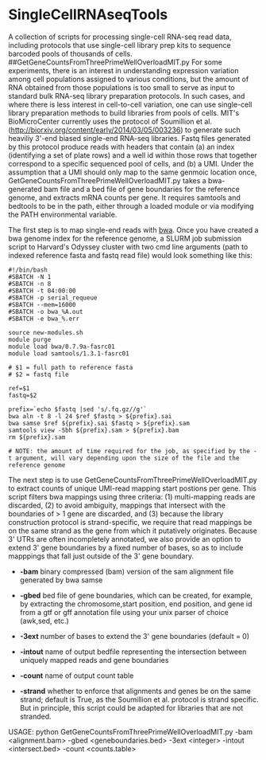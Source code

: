 # SingleCellRNAseqTools
A collection of scripts for processing single-cell RNA-seq read data, including protocols that use single-cell library prep kits to sequence barcoded pools of thousands of cells.
##GetGeneCountsFromThreePrimeWellOverloadMIT.py
For some experiments, there is an interest in understanding expression variation among cell populations assigned to various conditions, but the amount of RNA obtained from those populations is too small to serve as input to standard bulk RNA-seq library preparation protocols. In such cases, and where there is less interest in cell-to-cell variation, one can use single-cell library preparation methods to build libraries from pools of cells. MIT's BioMicroCenter currently uses the protocol of Soumillion et al. (http://biorxiv.org/content/early/2014/03/05/003236) to generate such heaviliy 3'-end biased single-end RNA-seq libraries. Fastq files generated by this protocol produce reads with headers that contain (a) an index (identifying a set of plate rows) and a well id within those rows that together correspond to a specific sequenced pool of cells, and (b) a UMI. Under the assumption that a UMI should only map to the same genmoic location once, GetGeneCountsFromThreePrimeWellOverloadMIT.py takes a bwa-generated bam file and a bed file of gene boundaries for the reference genome, and extracts mRNA counts per gene. It requires samtools and bedtools to be in the path, either through a loaded module or via modifying the PATH environmental variable.

The first step is to map single-end reads with [bwa](http://bio-bwa.sourceforge.net/). Once you have created a bwa genome index for the reference genome, a SLURM job submission script to Harvard's Odyssey cluster with two cmd line arguments (path to indexed reference fasta and fastq read file) would look something like this:

    #!/bin/bash
    #SBATCH -N 1
    #SBATCH -n 8
    #SBATCH -t 04:00:00
    #SBATCH -p serial_requeue
    #SBATCH --mem=16000
    #SBATCH -o bwa_%A.out
    #SBATCH -e bwa_%.err

    source new-modules.sh
    module purge
    module load bwa/0.7.9a-fasrc01
    module load samtools/1.3.1-fasrc01

    # $1 = full path to reference fasta
    # $2 = fastq file

    ref=$1
    fastq=$2

    prefix=`echo $fastq |sed 's/.fq.gz//g'`
    bwa aln -t 8 -l 24 $ref $fastq > ${prefix}.sai
    bwa samse $ref ${prefix}.sai $fastq > ${prefix}.sam
    samtools view -Sbh ${prefix}.sam > ${prefix}.bam
    rm ${prefix}.sam    

    # NOTE: the amount of time required for the job, as specified by the -t argument, will vary depending upon the size of the file and the reference genome

The next step is to use GetGeneCountsFromThreePrimeWellOverloadMIT.py to extract counts of unique UMI-read mapping start postions per gene. This script filters bwa mappings using three criteria: (1) multi-mapping reads are discarded, (2) to avoid ambiguity, mappings that intersect with the boundaries of > 1 gene are discarded, and (3) because the library construction protocol is strand-specific, we require that read mappings be on the same strand as the gene from which it putatively originates.  Because 3' UTRs are often incompletely annotated, we also provide an option to extend 3' gene boundaries by a fixed number of bases, so as to include mapppings that fall just outside of the 3' gene boundary. 

* **-bam**	binary compressed (bam) version of the sam alignment file generated by bwa samse

* **-gbed**	bed file of gene boundaries, which can be created, for example, by extracting the chromosome,start position, end position, and gene id from a gtf or gff annotation file using your unix parser of choice (awk,sed, etc.)

* **-3ext**	number of bases to extend the 3' gene boundaries (default = 0)

* **-intout**	name of output bedfile representing the intersection between uniquely mapped reads and gene boundaries

* **-count**	name of output count table    

* **-strand**	whether to enforce that alignments and genes be on the same strand; default is True, as the Soumillion et al. protocol is strand specific. But in principle, this script could be adapted for libraries that are not stranded.

USAGE: python GetGeneCountsFromThreePrimeWellOverloadMIT.py -bam \<alignment.bam\> -gbed \<geneboundaries.bed\> -3ext \<integer\> -intout \<intersect.bed\> -count \<counts.table\>


